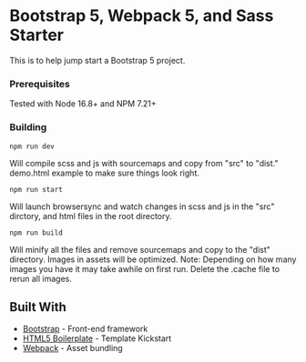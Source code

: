 # Bootstrap 5, Webpack 5, and Sass Starter

This is to help jump start a Bootstrap 5 project.

### Prerequisites

Tested with Node 16.8+ and NPM 7.21+

### Building

```
npm run dev
```

Will compile scss and js with sourcemaps and copy from "src" to "dist." demo.html example to make sure things look right.

```
npm run start
```

Will launch browsersync and watch changes in scss and js in the "src" dirctory, and html files in the root directory.

```
npm run build
```

Will minify all the files and remove sourcemaps and copy to the "dist" directory. Images in assets will be optimized. Note: Depending on how many images you have it may take awhile on first run. Delete the .cache file to rerun all images.

## Built With

* [Bootstrap](https://getbootstrap.com/) - Front-end framework
* [HTML5 Boilerplate](https://html5boilerplate.com/) - Template Kickstart
* [Webpack](https://webpack.js.org/) - Asset bundling

